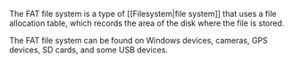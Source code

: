 The FAT file system is a type of [[Filesystem|file system]] that uses a file allocation table, which records the area of the disk where the file is stored.

The FAT file system can be found on Windows devices, cameras, GPS devices, SD cards, and some USB devices.